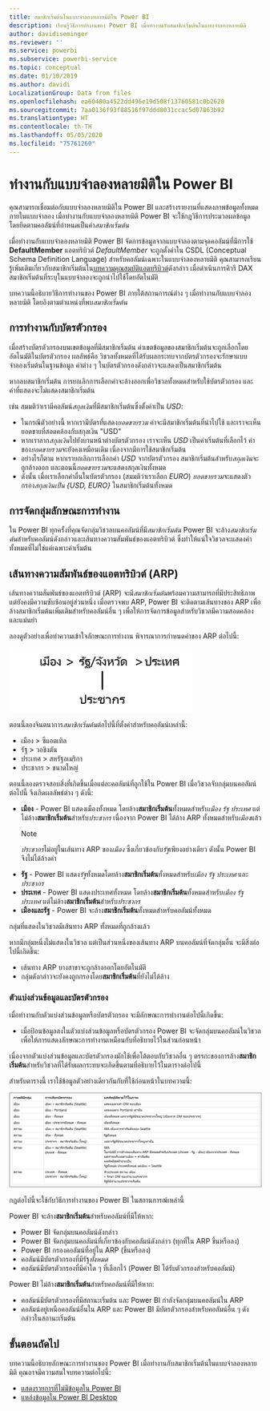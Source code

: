```yaml
---
title: สมาชิกเริ่มต้นในแบบจำลองหลายมิติใน Power BI
description: เรียนรู้วิธีการทำงานของ Power BI เมื่อทำงานกับสมาชิกเริ่มต้นในแบบจำลองหลายมิติ
author: davidiseminger
ms.reviewer: ''
ms.service: powerbi
ms.subservice: powerbi-service
ms.topic: conceptual
ms.date: 01/10/2019
ms.author: davidi
LocalizationGroup: Data from files
ms.openlocfilehash: ea60400a4522dd496e19d508f13760581c0b2620
ms.sourcegitcommit: 7aa0136f93f88516f97ddd8031ccac5d07863b92
ms.translationtype: HT
ms.contentlocale: th-TH
ms.lasthandoff: 05/05/2020
ms.locfileid: "75761260"
---
```

# <a name="work-with-multidimensional-models-in-power-bi"></a>ทำงานกับแบบจำลองหลายมิติใน Power BI

คุณสามารถเชื่อมต่อกับแบบจำลองหลายมิติใน Power BI และสร้างรายงานที่แสดงภาพข้อมูลทั้งหมดภายในแบบจำลอง เมื่อทำงานกับแบบจำลองหลายมิติ Power BI จะใช้กฎวิธีการประมวลผลข้อมูล โดยยึดตามคอลัมน์ที่กำหนดเป็นคำ*สมาชิกเริ่มต้น* 

เมื่อทำงานกับแบบจำลองหลายมิติ Power BI จัดการข้อมูลจากแบบจำลองตามจุดคอลัมน์ที่มีการใช้ **DefaultMember** แอตทริบิวต์ *DefaultMember* จะถูกตั้งค่าใน CSDL (Conceptual Schema Definition Language) สำหรับคอลัมน์เฉพาะในแบบจำลองหลายมิติ คุณสามารถเรียนรู้เพิ่มเติมเกี่ยวกับสมาชิกเริ่มต้นใน[บทความคุณสมบัติแอตทริบิวต์](https://docs.microsoft.com/sql/analysis-services/multidimensional-models/attribute-properties-define-a-default-member?view=sql-server-2017)ดังกล่าว เมื่อดำเนินการคิวรี DAX สมาชิกเริ่มต้นที่ระบุในแบบจำลองจะถูกนำไปใช้โดยอัตโนมัติ

บทความนี้อธิบายวิธีการทำงานของ Power BI ภายใต้สถานการณ์ต่าง ๆ เมื่อทำงานกับแบบจำลองหลายมิติ โดยอิงตามตำแหน่งที่พบ*สมาชิกเริ่มต้น* 

## <a name="working-with-filter-cards"></a>การทำงานกับบัตรตัวกรอง

เมื่อสร้างบัตรตัวกรองบนเขตข้อมูลที่มีสมาชิกเริ่มต้น ค่าเขตข้อมูลของสมาชิกเริ่มต้นจะถูกเลือกโดยอัตโนมัติในบัตรตัวกรอง ผลลัพธ์คือ วิชวลทั้งหมดที่ได้รับผลกระทบจากบัตรตัวกรองจะรักษาแบบจำลองเริ่มต้นในฐานข้อมูล ค่าต่าง ๆ ในบัตรตัวกรองดังกล่าวจะแสดงเป็นสมาชิกเริ่มต้น

หากลบสมาชิกเริ่มต้น การยกเลิกการเลือกค่าจะล้างออกเพื่อวิชวลทั้งหมดสำหรับใช้บัตรตัวกรอง และค่าที่แสดงจะไม่แสดงสมาชิกเริ่มต้น

เช่น สมมติว่าเรามีคอลัมน์*สกุลเงิน*ที่มีสมาชิกเริ่มต้นซึ่งตั้งค่าเป็น *USD*:

* ในกรณีตัวอย่างนี้ หากเรามีบัตรที่แสดง*ยอดขายรวม* ค่าจะมีสมาชิกเริ่มต้นที่นำไปใช้ และเราจะเห็นยอดขายที่สอดคล้องกับสกุลเงิน "USD"
* หากเราลาก*สกุลเงิน*ไปยังบานหน้าต่างบัตรตัวกรอง เราจะเห็น *USD* เป็นค่าเริ่มต้นที่เลือกไว้ ค่าของ*ยอดขายรวม*จะยังคงเหมือนเดิม เนื่องจากมีการใช้สมาชิกเริ่มต้น
* อย่างไรก็ตาม หากเรายกเลิกการเลือกค่า *USD* จากบัตรตัวกรอง สมาชิกเริ่มต้นสำหรับ*สกุลเงิน*จะถูกล้างออก และตอนนี้*ยอดขายรวม*จะแสดงสกุลเงินทั้งหมด
* ดังนั้น เมื่อเราเลือกค่าอื่นในบัตรตัวกรอง (สมมติว่าเราเลือก *EURO*) *ยอดขายรวม*จะแสดงตัวกรอง*สกุลเงินเป็น {USD, EURO}* ในสมาชิกเริ่มต้นทั้งหมด

## <a name="grouping-behavior"></a>การจัดกลุ่มลักษณะการทำงาน

ใน Power BI ทุกครั้งที่คุณจัดกลุ่มวิชวลบนคอลัมน์ที่มี*สมาชิกเริ่มต้น* Power BI จะล้าง*สมาชิกเริ่มต้น*สำหรับคอลัมน์ดังกล่าวและเส้นทางความสัมพันธ์ของแอตทริบิวต์ ซึ่งทำให้แน่ใจวิชวลจะแสดงค่าทั้งหมดที่ไม่ใช่แค่เฉพาะค่าเริ่มต้น

## <a name="attribute-relationship-paths-arps"></a>เส้นทางความสัมพันธ์ของแอตทริบิวต์ (ARP)

เส้นทางความสัมพันธ์ของแอตทริบิวต์ (ARP) จะมี*สมาชิกเริ่มต้น*พร้อมความสามารถที่มีประสิทธิภาพ แต่ยังคงมีความซับซ้อนอยู่ส่วนหนึ่ง เมื่อตรวจพบ ARP, Power BI จะติดตามเส้นทางของ ARP เพื่อล้างสมาชิกเริ่มต้นเพิ่มเติมสำหรับคอลัมน์อื่น ๆ เพื่อให้การจัดการข้อมูลสำหรับวิชวลมีความสอดคล้องและแม่นยำ

ลองดูตัวอย่างเพื่อทำความเข้าใจลักษณะการทำงาน พิจารณาการกำหนดค่าของ ARP ต่อไปนี้:

![ARP ในแบบจำลองหลายมิติ](media/desktop-default-member-multidimensional-models/default-members_01.png)

ตอนนี้ลองจินตนาการ*สมาชิกเริ่มต้น*ต่อไปนี้ที่ตั้งค่าสำหรับคอลัมน์เหล่านี้:

* เมือง > ซีแอตเทิล
* รัฐ > วอชิงตัน
* ประเทศ > สหรัฐอเมริกา
* ประชากร > ขนาดใหญ่

ตอนนี้ลองตรวจสอบสิ่งที่เกิดขึ้นเมื่อแต่ละคอลัมน์ที่ถูกใช้ใน Power BI เมื่อวิชวลจับกลุ่มบนคอลัมน์ต่อไปนี้ จึงเกิดผลลัพธ์ต่าง ๆ ดังนี้:

* **เมือง** - Power BI แสดงเมืองทั้งหมด โดยล้าง**สมาชิกเริ่มต้น**ทั้งหมดสำหรับ*เมือง* *รัฐ* *ประเทศ* แต่ไม่ล้าง**สมาชิกเริ่มต้น**สำหรับ*ประชากร* เนื่องจาก Power BI ได้ล้าง ARP ทั้งหมดสำหรับ*เมือง*แล้ว
    > [!NOTE]
    > *ประชากร*ไม่อยู่ในเส้นทาง ARP ของ*เมือง* ซึ่งเกี่ยวข้องกับ*รัฐ*เพียงอย่างเดียว ดังนั้น Power BI จึงไม่ได้ล้างค่า
* **รัฐ** - Power BI แสดง*รัฐ*ทั้งหมดโดยล้าง**สมาชิกเริ่มต้น**ทั้งหมดสำหรับ*เมือง* *รัฐ* *ประเทศ* และ*ประชากร*
* **ประเทศ** - Power BI แสดงประเทศทั้งหมด โดยล้าง**สมาชิกเริ่มต้น**ทั้งหมดสำหรับ*เมือง* *รัฐ* *ประเทศ* แต่ไม่ล้าง**สมาชิกเริ่มต้น**สำหรับ*ประชากร*
* **เมืองและรัฐ** - Power BI จะล้าง**สมาชิกเริ่มต้น**ทั้งหมดสำหรับคอลัมน์ทั้งหมด

กลุ่มที่แสดงในวิชวลมีเส้นทาง ARP ทั้งหมดที่ถูกล้างแล้ว 

หากมีกลุ่มหนึ่งไม่แสดงในวิชวล แต่เป็นส่วนหนึ่งของเส้นทาง ARP บนคอลัมน์ที่จัดกลุ่มอื่น จะมีสิ่งต่อไปนี้เกิดขึ้น:

* เส้นทาง ARP บางสาขาจะถูกล้างออกโดยอัตโนมัติ
* กลุ่มดังกล่าวจะยังคงถูกกรองโดย**สมาชิกเริ่มต้น**ที่ยังไม่ได้ล้าง

### <a name="slicers-and-filter-cards"></a>ตัวแบ่งส่วนข้อมูลและบัตรตัวกรอง

เมื่อทำงานกับตัวแบ่งส่วนข้อมูลหรือบัตรตัวกรอง จะมีลักษณะการทำงานต่อไปนี้เกิดขึ้น:

* เมื่อป้อนข้อมูลลงในตัวแบ่งส่วนข้อมูลหรือบัตรตัวกรอง Power BI จะจัดกลุ่มบนคอลัมน์ในวิชวล เพื่อให้การแสดงลักษณะการทำงานเหมือนกับที่อธิบายไว้ในส่วนก่อนหน้า

เนื่องจากตัวแบ่งส่วนข้อมูลและบัตรตัวกรองมักใช้เพื่อโต้ตอบกับวิชวลอื่น ๆ ตรรกะของการล้าง**สมาชิกเริ่มต้น**สำหรับวิชวลที่ได้รับผลกระทบจะเกิดขึ้นตามที่อธิบายไว้ในตารางต่อไปนี้ 

สำหรับตารางนี้ เราใช้ข้อมูลตัวอย่างเดียวกันกับที่ใช้ก่อนหน้าในบทความนี้:

![การล้างลักษณะการทำงานหรือสมาชิกเริ่มต้นของ Power BI ด้วยตัวแบ่งส่วนข้อมูลและบัตรตัวกรอง](media/desktop-default-member-multidimensional-models/default-members_02.png)

กฎต่อไปนี้จะใช้กับวิธีการทำงานของ Power BI ในสถานการณ์เหล่านี้

Power BI จะล้าง**สมาชิกเริ่มต้น**สำหรับคอลัมน์ที่มีให้หาก:

* Power BI จัดกลุ่มบนคอลัมน์ดังกล่าว
* Power BI จัดกลุ่มบนคอลัมน์ที่เกี่ยวข้องกับคอลัมน์ดังกล่าว (ทุกที่ใน ARP ขึ้นหรือลง)
* Power BI กรองคอลัมน์ที่อยู่ใน ARP (ขึ้นหรือลง)
* คอลัมน์มีบัตรตัวกรองที่มีรัฐ*ทั้งหมด*
* คอลัมน์มีบัตรตัวกรองที่มีค่าใด ๆ ที่เลือกไว้ (Power BI ได้รับตัวกรองสำหรับคอลัมน์)

Power BI ไม่ล้าง**สมาชิกเริ่มต้น**สำหรับคอลัมน์ที่มีให้หาก:

* คอลัมน์มีบัตรตัวกรองที่มีสถานะเริ่มต้น และ Power BI กำลังจัดกลุ่มบนคอลัมน์ใน ARP
* คอลัมน์อยู่เหนือคอลัมน์อื่นใน ARP และ Power BI มีบัตรตัวกรองสำหรับคอลัมน์อื่น ๆ ดังกล่าวในสถานะเริ่มต้น


## <a name="next-steps"></a>ขั้นตอนถัดไป

บทความนี้อธิบายลักษณะการทำงานของ Power BI เมื่อทำงานกับสมาชิกเริ่มต้นในแบบจำลองหลายมิติ คุณอาจมีความสนใจบทความต่อไปนี้: 

* [แสดงรายการที่ไม่มีข้อมูลใน Power BI](desktop-show-items-no-data.md)
* [แหล่งข้อมูลใน Power BI Desktop](desktop-data-sources.md)
